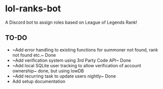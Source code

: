 # lol-ranks-bot
A Discord bot to assign roles based on League of Legends Rank!

## TO-DO

- ~Add error handling to existing functions for summoner not found, rank not found etc.~ Done
- ~Add verification system using 3rd Party Code API~ Done
- ~Add local SQLite user tracking to allow verification of account ownership~ done, but using lowDB
- ~Add recurring task to update users nightly~ Done
- Add setup documentation
